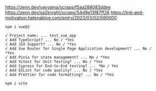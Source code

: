 https://zenn.dev/yayyama/scraps/f5aa288083ddee
https://zenn.dev/sa2knight/scraps/54d9e13f87ff26
https://link-and-motivation.hatenablog.com/entry/2023/03/02/080000

```
npm i vue@2
```

```
√ Project name: ... test_vue_app
√ Add TypeScript? ... No / *Yes
√ Add JSX Support? ... No / *Yes
√ Add Vue Router for Single Page Application development? ... No / *Yes
√ Add Pinia for state management? ... No / *Yes
√ Add Vitest for Unit Testing? ... No / *Yes
√ Add Cypress for End-to-End testing? ... *No / Yes
√ Add ESLint for code quality? ... No / *Yes
√ Add Prettier for code formatting? ... No / *Yes
```


```
npm i vite
```
